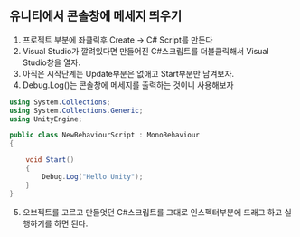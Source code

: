## 유니티에서 콘솔창에 메세지 띄우기
1. 프로젝트 부분에 좌클릭후 Create -> C# Script를 만든다
2. Visual Studio가 깔려있다면 만들어진 C#스크립트를 더블클릭해서 Visual Studio창을 열자.
3. 아직은 시작단계는 Update부분은 없애고 Start부분만 남겨보자.
4. Debug.Log()는 콘솔창에 메세지를 출력하는 것이니 사용해보자
```C#
using System.Collections;
using System.Collections.Generic;
using UnityEngine;

public class NewBehaviourScript : MonoBehaviour
{

    void Start()
    {
        Debug.Log("Hello Unity");
    }
}

```
5. 오브젝트를 고르고 만들엇던 C#스크립트를 그대로 인스펙터부분에 드래그 하고 실행하기를 하면 된다.
